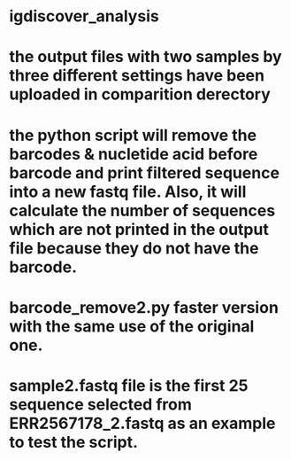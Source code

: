 # igdiscover_analysis
# the output files with two samples by three different settings have been uploaded in comparition derectory
# the python script will remove the barcodes & nucletide acid before barcode and print filtered sequence into a new fastq file. Also, it will calculate the number of sequences which are not printed in the output file because they do not have the barcode.
# barcode_remove2.py faster version with the same use of the original one.
# sample2.fastq file is the first 25 sequence selected from ERR2567178_2.fastq as an example to test the script.
#
